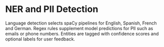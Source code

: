 # NER and PII Detection

Language detection selects spaCy pipelines for English, Spanish, French and German. Regex rules supplement model predictions for PII such as emails or phone numbers. Entities are tagged with confidence scores and optional labels for user feedback.
